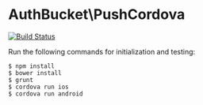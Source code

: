AuthBucket\\PushCordova
=======================

[![Build
Status](https://travis-ci.org/authbucket/push-cordova.svg?branch=master)](https://travis-ci.org/authbucket/push-cordova)

Run the following commands for initialization and testing:

    $ npm install
    $ bower install
    $ grunt
    $ cordova run ios
    $ cordova run android
